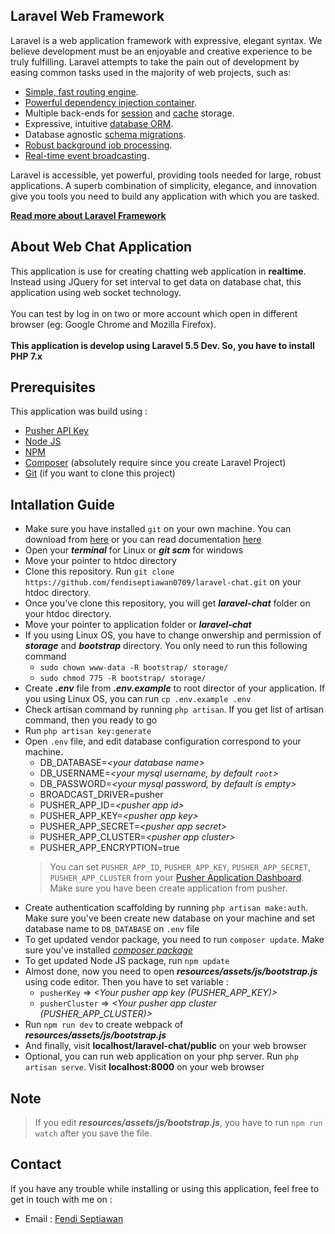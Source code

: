 ## Laravel Web Framework

Laravel is a web application framework with expressive, elegant syntax. We believe development must be an enjoyable and creative experience to be truly fulfilling. Laravel attempts to take the pain out of development by easing common tasks used in the majority of web projects, such as:

- [Simple, fast routing engine](https://laravel.com/docs/routing).
- [Powerful dependency injection container](https://laravel.com/docs/container).
- Multiple back-ends for [session](https://laravel.com/docs/session) and [cache](https://laravel.com/docs/cache) storage.
- Expressive, intuitive [database ORM](https://laravel.com/docs/eloquent).
- Database agnostic [schema migrations](https://laravel.com/docs/migrations).
- [Robust background job processing](https://laravel.com/docs/queues).
- [Real-time event broadcasting](https://laravel.com/docs/broadcasting).

Laravel is accessible, yet powerful, providing tools needed for large, robust applications. A superb combination of simplicity, elegance, and innovation give you tools you need to build any application with which you are tasked.

**[Read more about Laravel Framework](https://laravel.com/docs/)**

## **About Web Chat Application**

This application is use for creating chatting web application in **realtime**.
Instead using JQuery for set interval to get data on database chat, this application using web socket technology. <br><br>
You can test by log in on two or more account which open in different browser (eg: Google Chrome and Mozilla Firefox).<br><br> 
**This application is develop using Laravel 5.5 Dev. So, you have to install PHP 7.x**

## **Prerequisites**

This application was build using : 
- [Pusher API Key](https://dashboard.pusher.com)
- [Node JS](https://nodejs.org/en/download)
- [NPM](https://www.npmjs.com/get-npm)
- [Composer](https://getcomposer.org/download) (absolutely require since you create Laravel Project)
- [Git](https://git-scm.com/book/en/v2/Getting-Started-Installing-Git) (if you want to clone this project)

## **Intallation Guide**

- Make sure you have installed `git` on your own machine. You can download from [here](https://git-scm.com/downloads) or you can read documentation [here](https://git-scm.com/docs/gittutorial)
- Open your ***terminal*** for Linux or ***git scm*** for windows
- Move your pointer to htdoc directory
- Clone this repository. Run `git clone https://github.com/fendiseptiawan0709/laravel-chat.git` on your htdoc directory.
- Once you've clone this repository, you will get ***laravel-chat*** folder on your htdoc directory.
- Move your pointer to application folder or ***laravel-chat***
- If you using Linux OS, you have to change onwership and permission of ***storage*** and ***bootstrap*** directory. You only need to run this following command<br/> 
    - `sudo chown www-data -R bootstrap/ storage/`
    - `sudo chmod 775 -R bootstrap/ storage/`
- Create ***.env*** file from ***.env.example*** to root director of your application. If you using Linux OS, you can run `cp .env.example .env`
- Check artisan command by running `php artisan`. If you get list of artisan command, then you ready to go
- Run `php artisan key:generate`
- Open `.env` file, and edit database configuration correspond to your machine. <br>
    - DB_DATABASE=*\<your database name\>*
    - DB_USERNAME=*\<your mysql username, by default `root`\>*
    - DB_PASSWORD=*\<your mysql password, by default is empty\>*
    - BROADCAST_DRIVER=pusher
    - PUSHER_APP_ID=*\<pusher app id\>*
    - PUSHER_APP_KEY=*\<pusher app key\>*
    - PUSHER_APP_SECRET=*\<pusher app secret\>*
    - PUSHER_APP_CLUSTER=*\<pusher app cluster\>*
    - PUSHER_APP_ENCRYPTION=true
    > You can set `PUSHER_APP_ID`, `PUSHER_APP_KEY`, `PUSHER_APP_SECRET`, `PUSHER_APP_CLUSTER` from your [Pusher Application Dashboard](dashboard.pusher.com). Make sure you have been create application from pusher.
- Create authentication scaffolding by running `php artisan make:auth`. <br>
Make sure you've been create new database on your machine and set database name to `DB_DATABASE` on `.env` file
- To get updated vendor package, you need to run `composer update`. Make sure you've installed [*composer package*](https://getcomposer.org/download)
- To get updated Node JS package, run `npm update`
- Almost done, now you need to open ***resources/assets/js/bootstrap.js*** using code editor. Then you have to set variable :
    - `pusherKey` => *\<Your pusher app key (PUSHER_APP_KEY)\>*
    - `pusherCluster` => *\<Your pusher app cluster (PUSHER_APP_CLUSTER)\>*
- Run `npm run dev` to create webpack of ***resources/assets/js/bootstrap.js***
- And finally, visit **localhost/laravel-chat/public** on your web browser
- Optional, you can run web application on your php server. Run `php artisan serve`. Visit **localhost:8000** on your web browser

## **Note**

> If you edit ***resources/assets/js/bootstrap.js***, you have to run `npm run watch` after you save the file.

## Contact

If you have any trouble while installing or using this application, feel free to get in touch with me on :
- Email : [Fendi Septiawan](mailto:fendi.septiawan0709@gmail.com)
